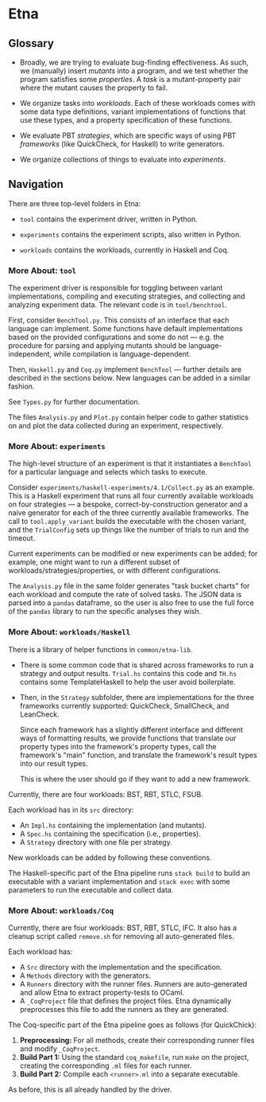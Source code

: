 # Etna

## Glossary

-   Broadly, we are trying to evaluate bug-finding effectiveness. As such, we
    (manually) insert _mutants_ into a program, and we test whether the program
    satisfies some _properties_. A _task_ is a mutant-property pair where the
    mutant causes the property to fail.

-   We organize tasks into _workloads_. Each of these workloads comes with some
    data type definitions, variant implementations of functions that use these
    types, and a property specification of these functions.

-   We evaluate PBT _strategies_, which are specific ways of using PBT
    _frameworks_ (like QuickCheck, for Haskell) to write generators.

-   We organize collections of things to evaluate into _experiments_.

## Navigation

There are three top-level folders in Etna:

-   `tool` contains the experiment driver, written in Python.

-   `experiments` contains the experiment scripts, also written in Python.

-   `workloads` contains the workloads, currently in Haskell and Coq.

### More About: `tool`

The experiment driver is responsible for toggling between variant
implementations, compiling and executing strategies, and collecting and
analyzing experiment data. The relevant code is in `tool/benchtool`.

First, consider `BenchTool.py`. This consists of an interface that each language
can implement. Some functions have default implementations based on the provided
configurations and some do not — e.g. the procedure for parsing and applying
mutants should be language-independent, while compilation is language-dependent.

Then, `Haskell.py` and `Coq.py` implement `BenchTool` — further details are
described in the sections below. New languages can be added in a similar fashion.

See `Types.py` for further documentation.

The files `Analysis.py` and `Plot.py` contain helper code to gather statistics
on and plot the data collected during an experiment, respectively.

### More About: `experiments`

The high-level structure of an experiment is that it instantiates a `BenchTool`
for a particular language and selects which tasks to execute.

Consider `experiments/haskell-experiments/4.1/Collect.py` as an example. This is
a Haskell experiment that runs all four currently available workloads on four
strategies — a bespoke, correct-by-construction generator and a naive generator
for each of the three currently available frameworks. The call to
`tool.apply_variant` builds the executable with the chosen variant, and the
`TrialConfig` sets up things like the number of trials to run and the timeout.

Current experiments can be modified or new experiments can be added; for
example, one might want to run a different subset of
workloads/strategies/properties, or with different configurations.

The `Analysis.py` file in the same folder generates "task bucket charts" for
each workload and compute the rate of solved tasks. The JSON data is parsed into
a `pandas` dataframe, so the user is also free to use the full force of the
`pandas` library to run the specific analyses they wish.

### More About: `workloads/Haskell`

There is a library of helper functions in `common/etna-lib`.

-   There is some common code that is shared across frameworks to run a strategy
    and output results. `Trial.hs` contains this code and `TH.hs` contains some
    TemplateHaskell to help the user avoid boilerplate.

-   Then, in the `Strategy` subfolder, there are implementations for the three
    frameworks currently supported: QuickCheck, SmallCheck, and LeanCheck.

    Since each framework has a slightly different interface and different ways
    of formatting results, we provide functions that translate our property
    types into the framework's property types, call the framework's "main"
    function, and translate the framework's result types into our result types.

    This is where the user should go if they want to add a new framework.

Currently, there are four workloads: BST, RBT, STLC, FSUB.

Each workload has in its `src` directory:

-   An `Impl.hs` containing the implementation (and mutants).
-   A `Spec.hs` containing the specification (i.e., properties).
-   A `Strategy` directory with one file per strategy.

New workloads can be added by following these conventions.

The Haskell-specific part of the Etna pipeline runs `stack build` to
build an executable with a variant implementation and `stack exec` with some
parameters to run the executable and collect data.

### More About: `workloads/Coq`

Currently, there are four workloads: BST, RBT, STLC, IFC. It also has a cleanup
script called `remove.sh` for removing all auto-generated files.

Each workload has:

-   A `Src` directory with the implementation and the specification.
-   A `Methods` directory with the generators.
-   A `Runners` directory with the runner files. Runners are auto-generated and
    allow Etna to extract property-tests to OCaml.
-   A `_CoqProject` file that defines the project files. Etna dynamically
    preprocesses this file to add the runners as they are generated.

The Coq-specific part of the Etna pipeline goes as follows (for QuickChick):

1. **Preprocessing:** For all methods, create their corresponding runner files
   and modify `_CoqProject`.
2. **Build Part 1:** Using the standard `coq_makefile`, run `make` on the
   project, creating the corresponding `.ml` files for each runner.
3. **Build Part 2:** Compile each `<runner>.ml` into a separate executable.

As before, this is all already handled by the driver.
